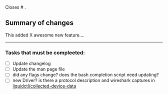 Closes # .

## Summary of changes

This added X awesome new feature....

---
### Tasks that must be compleeted:
- [ ] Update changelog
- [ ] Update the man page file
- [ ] did any flags change? does the bash completion script need updating?
- [ ] new Driver? is there a protocol description and wireshark captures in [liquidctl/collected-device-data](/liquidctl/collected-device-data)
